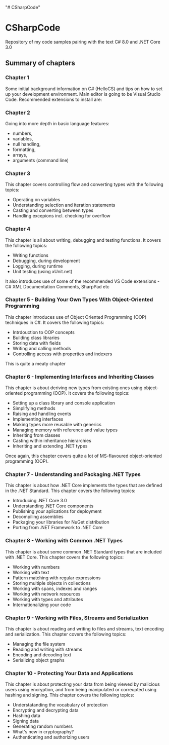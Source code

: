 "# CSharpCode" 
# CSharpCode
Repository of my code samples pairing with the text C# 8.0 and .NET Core 3.0

## Summary of chapters

### Chapter 1
Some initial background information on C# (HelloCS) and tips on how to set up your development environment.
Main editor is going to be Visual Studio Code. 
Recommended extensions to install are:

### Chapter 2
Going into more depth in basic language features:
- numbers, 
- variables, 
- null handling, 
- formatting, 
- arrays, 
- arguments (command line)

### Chapter 3
This chapter covers controlling flow and converting types with the following topics:
- Operating on variables
- Understanding selection and iteration statements
- Casting and converting between types
- Handling excepions incl. checking for overflow

### Chapter 4
This chapter is all about writing, debugging and testing functions. It covers the following topics:
- Writing functions
- Debugging, during development
- Logging, during runtime
- Unit testing (using xUnit.net)

It also introduces use of some of the recommended VS Code extensions - C# XML Documentation Comments, SharpPad etc

### Chapter 5 - Building Your Own Types With Object-Oriented Programming
This chapter introduces use of Object Oriented Programming (OOP) techniques in C#. It covers the following topics:
- Intrdouction to OOP concepts
- Building class libraries
- Storing data with fields
- Writing and calling methods
- Controlling access with properties and indexers

This is quite a meaty chapter

### Chapter 6 - Implementing Interfaces and Inheriting Classes
This chapter is about deriving new types from existing ones using object-oriented programming (OOP). It covers the following topics:
- Setting up a class library and console application
- Simplifying methods
- Raising and handling events
- Implementing interfaces
- Making types more reusable with generics
- Managing memory with reference and value types
- Inheriting from classes
- Casting within inheritance hierarchies
- Inheriting and extending .NET types

Once again, this chapter covers quite a lot of MS-flavoured object-oriented programming (OOP).

### Chapter 7 - Understanding and Packaging .NET Types
This chapter is about how .NET Core implements the types that are defined in the .NET Standard. This chapter covers the following topics:
- Introducing .NET Core 3.0
- Understanding .NET Core components
- Publishing your aplications for deployment
- Decompiling assemblies
- Packaging your libraries for NuGet distribution
- Porting from .NET Framework to .NET Core

### Chapter 8 - Working with Common .NET Types
This chapter is about some common .NET Standard types that are included with .NET Core. This chapter covers the following topics:
- Working with numbers
- Working with text
- Pattern matching with regular expressions
- Storing multiple objects in collections
- Working with spans, indexes and ranges
- Working with network resources
- Working with types and attributes
- Internationalizing your code

### Chapter 9 - Working with Files, Streams and Serialization
This chapter is about reading and writing to files and streams, text encoding and serialization. This chapter covers the following topics:
- Managing the file system
- Reading and writing with streams
- Encoding and decoding text
- Serializing object graphs

### Chapter 10 - Protecting Your Data and Applications
This chapter is about protecting your data from being viewed by malicious users using encryption, and from being manipulated or correupted using hashing and signing. This chapter covers the following topics:
- Understatanding the vocabulary of protection
- Encrypting and decrypting data
- Hashing data
- Signing data
- Generating random numbers
- What's new in cryptography?
- Authenticating and authorizing users


